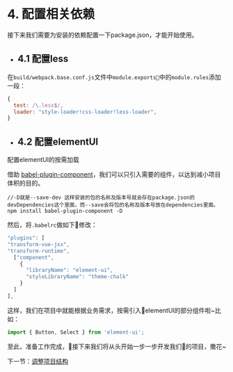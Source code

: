 # 4. 配置相关依赖
接下来我们需要为安装的依赖配置一下package.json，才能开始使用。

* ## 4.1 配置less

在`build/webpack.base.conf.js`文件中`module.exports`中的`module.rules`添加一段：
```javascript
{
  test: /\.less$/,
  loader: "style-loader!css-loader!less-loader",
}
```
* ## 4.2 配置elementUI

配置elementUI的按需加载

借助 [babel-plugin-component](https://github.com/ElementUI/babel-plugin-component)，我们可以只引入需要的组件，以达到减小项目体积的目的。
```
//-D就是--save-dev 这样安装的包的名称及版本号就会存在package.json的devDependencies这个里面，而--save会将包的名称及版本号放在dependencies里面。
npm install babel-plugin-component -D
```
然后，将`.babelrc`做如下修改：
```javascript
"plugins": [
"transform-vue-jsx",
"transform-runtime",
  ["component",
    {
      "libraryName": "element-ui",
      "styleLibraryName": "theme-chalk"
    }
  ]
],
```
这样，我们在项目中就能根据业务需求，按需引入elementUI的部分组件啦~比如：
```javascript
import { Button, Select } from 'element-ui';
```
至此，准备工作完成，接下来我们将从头开始一步一步开发我们的项目，撒花~

下一节：<a href="./调整项目结构.md">调整项目结构</a>
